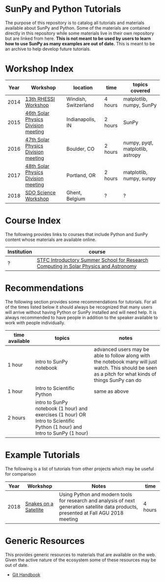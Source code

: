 # SunPy and Python Tutorials

The purpose of this repository is to catalog all tutorials and materials
available about SunPy and Python. Some of the materials are contained directly
in this repository while some materials live in their own repository but are
linked from here. **This is not meant to be used by users to learn how to use
SunPy as many examples are out of date.** This is meant to be an archive to
help develop future tutorials.

# Workshop Index

| Year | Workshop | location | time | topics covered |
|------|----------|----------|------|----------------|
| 2014 | [13th RHESSI Workshop](2014_rhessi_workshop/) | Windish, Switzerland | 4 hours | matplotlib, numpy, SunPy |
| 2015 | [46th Solar Physics Division meeting](2015_spd_tess/) | Indianapolis, IN | 2 hours| SunPy |
| 2016 | [47th Solar Physics Division meeting](2016_spd/) | Boulder, CO | 2 hours | numpy, pyqt, matplotlib, astropy |
| 2017 | [48th Solar Physics Division meeting](2017_spd/) | Portland, OR | 2 hours | matplotlib, numpy, sunpy |
| 2018 | [SDO Science Workshop](2018_sdo_workshop/) | Ghent, Belgium | ? | ? | SunPy |

# Course Index
The following provides links to courses that include Python and SunPy content
whose materials are available online.

| Institution | course |
|-------------|--------|
| ? | [STFC Introductory Summer School for Research Computing in Solar Physics and Astronomy](https://openastronomy.org/rcsc18/chapters/00-lessons) |

# Recommendations

The following section provides some recommendations for tutorials. For all of
the times listed below it should always be recognized that many users will
arrive without having Python or SunPy installed and will need help. It is
always recommended to have people in addition to the speaker available to work
with people individually.

| time available | topics | notes |
|----------------|--------|-------|
| 1 hour         | intro to SunPy notebook | advanced users may be able to follow along with the notebook many will just watch. This should be seen as a pitch for what kinds of things SunPy can do |
| 1 hour         | Intro to Scientific Python | same as above |
| 2 hours        | intro to SunPy notebook (1 hour) and exercises (1 hour) OR Intro to Scientific Python (1 hour) and Intro to SunPy (1 hour) |

# Example Tutorials

The following is a list of tutorials from other projects which may be useful
for comparison

| Year | Workshop | Notes | time |
|------|----------|-------|------|
| 2018 | [Snakes on a Satellite](https://github.com/modern-tools-workshop/python-lectures) | Using Python and modern tools for research and analysis of next generation satellite data products, presented at Fall AGU 2018 meeting | 4 hours |

# Generic Resources
This provides generic resources to materials that are available on the web.
Given the active nature of the ecosystem some of these resources may be out of
date.

* [Git Handbook](https://guides.github.com/introduction/git-handbook/)
